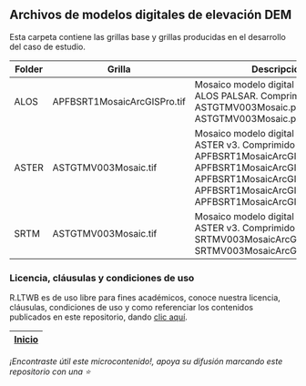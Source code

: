 ## Archivos de modelos digitales de elevación DEM

Esta carpeta contiene las grillas base y grillas producidas en el desarrollo del caso de estudio.

| Folder | Grilla                       | Descripción                                                                                                                                                                                                                                 | Clase                                                                  |
|-------|------------------------------|---------------------------------------------------------------------------------------------------------------------------------------------------------------------------------------------------------------------------------------------|------------------------------------------------------------------------|
| ALOS  | APFBSRT1MosaicArcGISPro.tif  | Mosaico modelo digital de elevación ALOS PALSAR. Comprimido como ASTGTMV003Mosaic.part1.rar, ASTGTMV003Mosaic.part2.rar                                                                                                                     | [Ir](https://github.com/rcfdtools/R.LTWB/tree/main/Section02/DEMAlos)  |
| ASTER | ASTGTMV003Mosaic.tif         | Mosaico modelo digital de elevación ASTER v3. Comprimido como APFBSRT1MosaicArcGISPro.part1.rar, APFBSRT1MosaicArcGISPro.part2.rar, APFBSRT1MosaicArcGISPro.part3.rar, APFBSRT1MosaicArcGISPro.part4.rar, APFBSRT1MosaicArcGISPro.part5.rar | [Ir](https://github.com/rcfdtools/R.LTWB/tree/main/Section02/DEMAster) |
| SRTM  | ASTGTMV003Mosaic.tif         | Mosaico modelo digital de elevación ASTER v3. Comprimido como SRTMV003MosaicArcGISPro.part1.rar, SRTMV003MosaicArcGISPro.part2.rar                                                                                                          | [Ir](https://github.com/rcfdtools/R.LTWB/tree/main/Section02/DEMSrtm)  |


### Licencia, cláusulas y condiciones de uso

R.LTWB es de uso libre para fines académicos, conoce nuestra licencia, cláusulas, condiciones de uso y como referenciar los contenidos publicados en este repositorio, dando [clic aquí](https://github.com/rcfdtools/R.LTWB/wiki/License).


| [Inicio](https://github.com/rcfdtools/R.LTWB/wiki) |
|------------------------|

_¡Encontraste útil este microcontenido!, apoya su difusión marcando este repositorio con una ⭐_